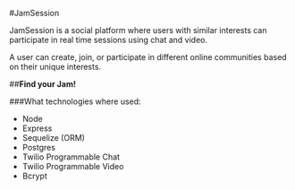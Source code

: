 #JamSession

JamSession is a social platform where users with similar interests can participate in real time sessions using chat and video. 

A user can create, join, or participate in different online communities based on their unique interests. 

##**Find your Jam!**

###What technologies where used:
- Node
- Express
- Sequelize (ORM)
- Postgres
- Twilio Programmable Chat
- Twilio Programmable Video
- Bcrypt

